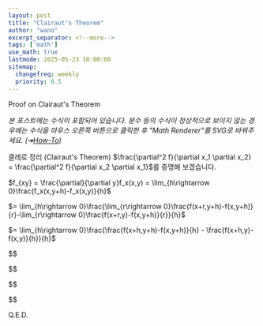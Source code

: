 ```yaml
---
layout: post
title: "Clairaut's Theorem"
author: "wano"
excerpt_separator: <!--more-->
tags: ['math']
use_math: true
lastmode: 2025-05-23 10:00:00
sitemap:
  changefreq: weekly
  priority: 0.5
---
```


Proof on Clairaut's Theorem<!--more-->

*본 포스트에는 수식이 포함되어 있습니다. 분수 등의 수식이 정상적으로 보이지 않는 경우에는 수식을 마우스 오른쪽 버튼으로 클릭한 후 "Math Renderer"를 SVG로 바꿔주세요. (➔[How-To](https://cgvfxmath.github.io/2023-03-18/math-renderer))*

클레로 정리 (Clairaut's Theorem) $\frac{\partial^2 f}{\partial x_1 \partial x_2} = \frac{\partial^2 f}{\partial x_2 \partial x_1}$를 증명해 보겠습니다.

$f_{xy} = \frac{\partial}{\partial y}f_x(x,y) = \lim_{h\rightarrow 0}\frac{f_x(x,y+h)-f_x(x,y)}{h}$

$= \lim_{h\rightarrow 0}\frac{\lim_{r\rightarrow 0}\frac{f(x+r,y+h)-f(x,y+h)}{r}-\lim_{r\rightarrow 0}\frac{f(x+r,y)-f(x,y+h)}{r}}{h}$

$= \lim_{h\rightarrow 0}\frac{\frac{f(x+h,y+h)-f(x,y+h)}{h} - \frac{f(x+h,y)-f(x,y)}{h}}{h}$

$$

$$

$$

$$

Q.E.D.


